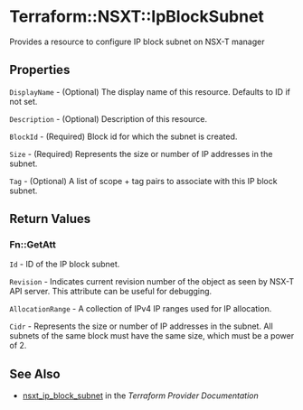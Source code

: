 # Terraform::NSXT::IpBlockSubnet

Provides a resource to configure IP block subnet on NSX-T manager

## Properties

`DisplayName` - (Optional) The display name of this resource. Defaults to ID if not set.

`Description` - (Optional) Description of this resource.

`BlockId` - (Required) Block id for which the subnet is created.

`Size` - (Required) Represents the size or number of IP addresses in the subnet.

`Tag` - (Optional) A list of scope + tag pairs to associate with this IP block subnet.


## Return Values

### Fn::GetAtt

`Id` - ID of the IP block subnet.

`Revision` - Indicates current revision number of the object as seen by NSX-T API server. This attribute can be useful for debugging.

`AllocationRange` - A collection of IPv4 IP ranges used for IP allocation.

`Cidr` - Represents the size or number of IP addresses in the subnet. All subnets of the same block must have the same size, which must be a power of 2.

## See Also

* [nsxt_ip_block_subnet](https://www.terraform.io/docs/providers/nsxt/r/ip_block_subnet.html) in the _Terraform Provider Documentation_